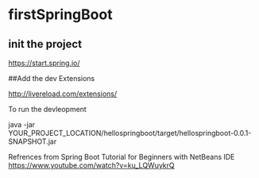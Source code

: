 # firstSpringBoot



## init the project
https://start.spring.io/

 

##Add the dev Extensions

http://livereload.com/extensions/

To run the devleopment 

java -jar  YOUR_PROJECT_LOCATION/hellospringboot/target/hellospringboot-0.0.1-SNAPSHOT.jar

Refrences from
Spring Boot Tutorial for Beginners with NetBeans IDE
https://www.youtube.com/watch?v=ku_LQWuykrQ
